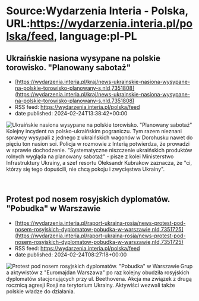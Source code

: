 # Source:Wydarzenia Interia - Polska, URL:https://wydarzenia.interia.pl/polska/feed, language:pl-PL

## Ukraińskie nasiona wysypane na polskie torowisko. "Planowany sabotaż"
 - [https://wydarzenia.interia.pl/kraj/news-ukrainskie-nasiona-wysypane-na-polskie-torowisko-planowany-s,nId,7351808](https://wydarzenia.interia.pl/kraj/news-ukrainskie-nasiona-wysypane-na-polskie-torowisko-planowany-s,nId,7351808)
 - RSS feed: https://wydarzenia.interia.pl/polska/feed
 - date published: 2024-02-24T13:38:42+00:00

<p><a href="https://wydarzenia.interia.pl/kraj/news-ukrainskie-nasiona-wysypane-na-polskie-torowisko-planowany-s,nId,7351808"><img align="left" alt="Ukraińskie nasiona wysypane na polskie torowisko. &quot;Planowany sabotaż&quot;" src="https://i.iplsc.com/ukrainskie-nasiona-wysypane-na-polskie-torowisko-planowany-s/000INQO50WMGB9D5-C321.jpg" /></a>Kolejny incydent na polsko-ukraińskim pograniczu. Tym razem nieznani sprawcy wysypali z jednego z ukraińskich wagonów w Dorohusku nawet do pięciu ton nasion soi. Policja w rozmowie z Interią potwierdza, że prowadzi w sprawie dochodzenie. &quot;Systematyczne niszczenie ukraińskich produktów rolnych wygląda na planowany sabotaż&quot; - pisze z kolei Ministerstwo Infrastruktury Ukrainy, a szef resortu Ołeksandr Kubrakow zaznacza, że &quot;ci, którzy się tego dopuścili, nie chcą pokoju i zwycięstwa Ukrainy&quot;.</p><br clear="all" />

## Protest pod nosem rosyjskich dyplomatów. "Pobudka" w Warszawie
 - [https://wydarzenia.interia.pl/raport-ukraina-rosja/news-protest-pod-nosem-rosyjskich-dyplomatow-pobudka-w-warszawie,nId,7351725](https://wydarzenia.interia.pl/raport-ukraina-rosja/news-protest-pod-nosem-rosyjskich-dyplomatow-pobudka-w-warszawie,nId,7351725)
 - RSS feed: https://wydarzenia.interia.pl/polska/feed
 - date published: 2024-02-24T08:27:18+00:00

<p><a href="https://wydarzenia.interia.pl/raport-ukraina-rosja/news-protest-pod-nosem-rosyjskich-dyplomatow-pobudka-w-warszawie,nId,7351725"><img align="left" alt="Protest pod nosem rosyjskich dyplomatów. &quot;Pobudka&quot; w Warszawie" src="https://i.iplsc.com/protest-pod-nosem-rosyjskich-dyplomatow-pobudka-w-warszawie/000INQ5WPCKVQ210-C321.jpg" /></a>Grupa aktywistów z &quot;Euromajdan Warszawa&quot; po raz kolejny obudziła rosyjskich dyplomatów stacjonujących przy ul. Beethovena. Akcja ma związek z drugą rocznicą agresji Rosji na terytorium Ukrainy. Aktywiści wezwali także polskie władze do działania.</p><br clear="all" />

